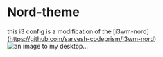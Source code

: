# Nord-theme

this i3 config is a modification of the [i3wm-nord] (https://github.com/sarvesh-codeprism/i3wm-nord)
![an image to my desktop...](https://user-images.githubusercontent.com/101864779/158971255-9d464ccd-4dfd-4db8-a08d-9f71cf358642.png)
